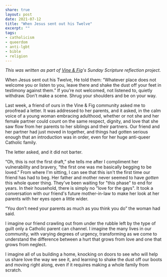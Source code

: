 ```yaml
---
share: true
layout: post
date: 2021-07-12
title: "When Jesus sent out his Twelve"
excerpt: ""
tags:
- catholicism
- queerdom
- anti-lgbt
- bible
- religion
---
```

_This was written as part of [Vine & Fig](https://www.vineandfig.co)'s Sunday Scripture reflection project._

When Jesus sent out his Twelve, He told them: “Whatever place does not welcome you or listen to you, leave there and shake the dust off your feet in testimony against them.” If you’re not welcomed, not listened to, quietly withdraw. Don’t make a scene. Shrug your shoulders and be on your way.

Last week, a friend of ours in the Vine & Fig community asked me to proofread a letter. It was addressed to her parents, and it asked, in the calm voice of a young woman embracing adulthood, whether or not she and her female partner could count on the same respect, dignity, and love that she saw flow from her parents to her siblings and their partners. Our friend and her partner had just moved in together, and things had gotten serious enough that an introduction was in order, even for her huge anti-queer Catholic family.

The letter asked, and it did not barter.

“Oh, this is not the first draft,” she tells me after I compliment her vulnerability and bravery, “the first one was me basically begging to be loved.” From where I'm sitting, I can see that this isn't the first time our friend has had to beg. Her father and mother never seemed to have _gotten_ this whole queer thing. They've been waiting for "this phase" to end for years. In their household, there is simply no "love for the gays". It took a conversation with our friend's future mother-in-law to make her look at her parents with her eyes open a little wider.

“You don’t need your parents as much as you think you do” the woman had said. 

I imagine our friend crawling out from under the rubble left by the type of guilt only a Catholic parent can channel. I imagine the many lives in our community, with varying degrees of urgency, transforming as we come to understand the difference between a hurt that grows from love and one that grows from neglect.

I imagine all of us building a home, knocking on doors to see who will help us share love the way we see it, and learning to shake the dust off our boots and moving right along, even if it requires making a whole family from scratch.